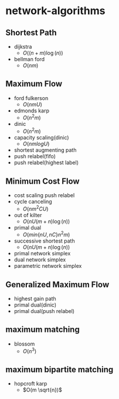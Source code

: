# network-algorithms

## Shortest Path
- dijkstra
  - $O((n + m) \log(n))$
- bellman ford
  - $O(nm)$

## Maximum Flow

- ford fulkerson
    - $O(nmU)$
- edmonds karp
    - $O(n^2 m)$
- dinic
    - $O(n^2 m)$
- capacity scaling(dinic)
    - $O(nm log U)$
- shortest augmenting path
- push relabel(fifo)
- push relabel(highest label)

## Minimum Cost Flow

- cost scaling push relabel
- cycle canceling
    - $O(nm^2 CU)$
- out of kilter
    - $O(nU (m + n) \log(n))$
- primal dual
    - $O(min\{nU, nC\} n^2 m)$
- successive shortest path
    - $O(nU (m + n) \log(n))$
- primal network simplex
- dual network simplex
- parametric network simplex

## Generalized Maximum Flow
- highest gain path
- primal dual(dinic)
- primal dual(push relabel)

## maximum matching
- blossom
  - $O(n^3)$
## maximum bipartite matching
- hopcroft karp
  - $O(m \sqrt{n})$